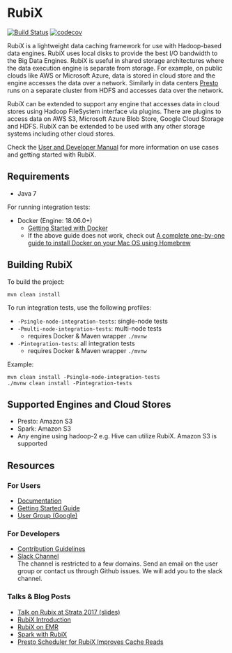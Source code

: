 # RubiX

[![Build Status](https://travis-ci.org/qubole/rubix.svg?branch=master)](https://travis-ci.org/qubole/rubix)
[![codecov](https://codecov.io/gh/qubole/rubix/branch/master/graph/badge.svg)](https://codecov.io/gh/qubole/rubix)


RubiX is a lightweight data caching framework for use with Hadoop-based data engines. RubiX uses local disks to provide
the best I/O bandwidth to the Big Data Engines. RubiX is useful in shared storage architectures where the data
execution engine is separate from storage. For example, on public clouds like AWS or Microsoft Azure, data is stored
in cloud store and the engine accesses the data over a network. Similarly in data centers [Presto](https://prestosql.io)
runs on a separate cluster from HDFS and accesses data over the network.

RubiX can be extended to support any engine that accesses data in cloud stores using Hadoop FileSystem interface via plugins.
There are plugins to access data on AWS S3, Microsoft Azure Blob Store, Google Cloud Storage and HDFS. RubiX can be extended to be
used with any other storage systems including other cloud stores.

Check the [User and Developer Manual](https://rubix.readthedocs.io/en/latest/index.html) for more information on use cases and getting started with RubiX. 

## Requirements

* Java 7

For running integration tests:
* Docker (Engine: 18.06.0+) 
  * [Getting Started with Docker](https://docs.docker.com/get-started/)
  * If the above guide does not work, check out 
  [A complete one-by-one guide to install Docker on your Mac OS using Homebrew](https://medium.com/@yutafujii_59175/a-complete-one-by-one-guide-to-install-docker-on-your-mac-os-using-homebrew-e818eb4cfc3)

## Building RubiX

To build the project:

    mvn clean install

To run integration tests, use the following profiles:
* `-Psingle-node-integration-tests`: single-node tests 
* `-Pmulti-node-integration-tests`: multi-node tests
    * requires Docker & Maven wrapper `./mvnw`
* `-Pintegration-tests`: all integration tests
    * requires Docker & Maven wrapper `./mvnw`
    
Example:

    mvn clean install -Psingle-node-integration-tests
    ./mvnw clean install -Pintegration-tests

## Supported Engines and Cloud Stores

- Presto: Amazon S3  
- Spark: Amazon S3  
- Any engine using hadoop-2 e.g. Hive can utilize RubiX. Amazon S3 is supported

## Resources

### For Users
- [Documentation](https://rubix.readthedocs.io/en/latest/index.html)
- [Getting Started Guide](https://rubix.readthedocs.io/en/latest/install/getting_started.html)  
- [User Group (Google)](https://groups.google.com/forum/#!forum/rubix-users)

### For Developers
- [Contribution Guidelines](https://rubix.readthedocs.io/en/latest/contrib/index.html)  
- [Slack Channel](https://join.slack.com/t/rubix-cache/signup?x=x-348094509318-348094608182)  
The channel is restricted to a few domains. Send an email on the user group or contact us through Github issues.
We will add you to the slack channel.

### Talks & Blog Posts
- [Talk on Rubix at Strata 2017 (slides)](https://www.slideshare.net/shubhamtagra/rubix-78333181)
- [RubiX Introduction](https://www.qubole.com/blog/rubix-fast-cache-access-for-big-data-analytics-on-cloud-storage/)
- [RubiX on EMR](https://www.qubole.com/blog/caching-emr-using-rubix-performance-benchmark-benefits/)
- [Spark with RubiX](https://www.qubole.com/blog/increase-apache-spark-performance-with-rubix-distributed-cache/)
- [Presto Scheduler for RubiX Improves Cache Reads](https://www.qubole.com/blog/presto-rubix-scheduler-improves-cache-reads/)
